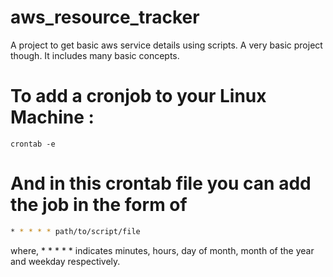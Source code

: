 # aws_resource_tracker
A project to get basic aws service details using scripts. A very basic project though. It includes many basic concepts.


# To add a cronjob to your Linux Machine :
```console
crontab -e
```
# And in this crontab file you can add the job in the form of 
```zsh
* * * * * path/to/script/file
```
where, * * * * * indicates minutes, hours, day of month, month of the year and weekday respectively.

